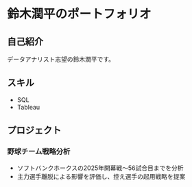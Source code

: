 # 鈴木潤平のポートフォリオ

## 自己紹介
データアナリスト志望の鈴木潤平です。

## スキル
- SQL
- Tableau

## プロジェクト
### 野球チーム戦略分析
- ソフトバンクホークスの2025年開幕戦〜56試合目までを分析
- 主力選手離脱による影響を評価し、控え選手の起用戦略を提案
